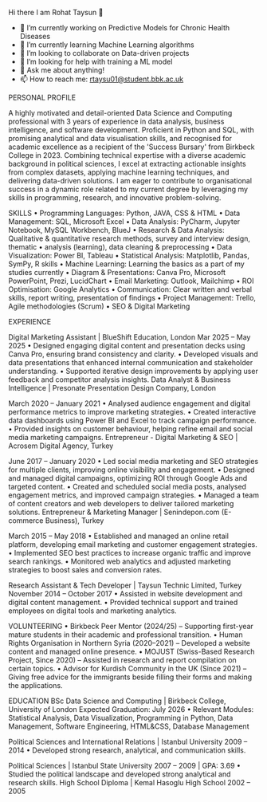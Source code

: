 Hi there I am Rohat Taysun 👋

- 🔭 I’m currently working on Predictive Models for Chronic Health Diseases
- 🌱 I’m currently learning Machine Learning algorithms
- 👯 I’m looking to collaborate on Data-driven projects
- 🤔 I’m looking for help with training a ML model 
- 💬 Ask me about anything!
- 📫 How to reach me: rtaysu01@student.bbk.ac.uk



PERSONAL PROFILE  
 
A highly motivated and detail-oriented Data Science and Computing professional with 3 years of experience in data analysis, business intelligence, and software development. Proficient in Python and SQL, with promising analytical and data visualisation skills, and recognised for academic excellence as a recipient of the 'Success Bursary' from Birkbeck College in 2023. Combining technical expertise with a diverse academic background in political sciences, I excel at extracting actionable insights from complex datasets, applying machine learning techniques, and delivering data-driven solutions. I am eager to contribute to organisational success in a dynamic role related to my current degree by leveraging my skills in programming, research, and innovative problem-solving.  


SKILLS 
•	Programming Languages: Python, JAVA, CSS & HTML
•	Data Management: SQL, Microsoft Excel
•	Data Analysis: PyCharm, Jupyter Notebook, MySQL Workbench, BlueJ
•	Research & Data Analysis: Qualitative & quantitative research methods, survey and interview design, thematic 
•   analysis (learning), data cleaning & preprocessing
•	Data Visualization: Power BI, Tableau
•	Statistical Analysis: Matplotlib, Pandas, SymPy, R skills
•	Machine Learning: Learning the basics as a part of my studies currently 
•	Diagram & Presentations: Canva Pro, Microsoft PowerPoint, Prezi, LucidChart
•	Email Marketing: Outlook, Mailchimp 
•	ROI Optimisation: Google Analytics
•	Communication: Clear written and verbal skills, report writing, presentation of findings
•	Project Management: Trello, Agile methodologies (Scrum) 
•	SEO & Digital Marketing

  
EXPERIENCE 

Digital Marketing Assistant | BlueShift Education, London 
Mar 2025 – May 2025
•	Designed engaging digital content and presentation decks using Canva Pro, ensuring brand consistency and clarity.
•	Developed visuals and data presentations that enhanced internal communication and stakeholder understanding.
•	Supported iterative design improvements by applying user feedback and competitor analysis insights.
Data Analyst & Business Intelligence | Presonate Presentation Design Company, London 


March 2020 – January 2021 
•	Analysed audience engagement and digital performance metrics to improve marketing strategies. 
•	Created interactive data dashboards using Power BI and Excel to track campaign performance.  
•	Provided insights on customer behaviour, helping refine email and social media marketing campaigns. 
Entrepreneur - Digital Marketing & SEO | Acrosem Digital Agency, Turkey 


June 2017 – January 2020 
•	Led social media marketing and SEO strategies for multiple clients, improving online visibility and engagement. 
•	Designed and managed digital campaigns, optimizing ROI through Google Ads and targeted content. 
•	Created and scheduled social media posts, analysed engagement metrics, and improved campaign strategies. 
•	Managed a team of content creators and web developers to deliver tailored marketing solutions. 
Entrepreneur & Marketing Manager | Senindepon.com (E-commerce Business), Turkey 


March 2015 – May 2018 
•	Established and managed an online retail platform, developing email marketing and customer engagement strategies. 
•	Implemented SEO best practices to increase organic traffic and improve search rankings. 
•	Monitored web analytics and adjusted marketing strategies to boost sales and conversion rates. 


Research Assistant & Tech Developer | Taysun Technic Limited, Turkey November 2014 – October 2017 
•	Assisted in website development and digital content management. 
•	Provided technical support and trained employees on digital tools and marketing analytics. 


  
VOLUNTEERING 
•	Birkbeck Peer Mentor (2024/25) – Supporting first-year mature students in their academic and professional transition. 
•	Human Rights Organisation in Northern Syria (2020–2021) – Developed a website content and managed online presence. 
•	MOJUST (Swiss-Based Research Project, Since 2020) – Assisted in research and report compilation on certain topics. 
•	Advisor for Kurdish Community in the UK (Since 2021) – Giving free advice for the immigrants beside filling their forms and making the applications.  


 
EDUCATION 
BSc Data Science and Computing | Birkbeck College, University of London 
Expected Graduation: July 2026 
• 	Relevant Modules: Statistical Analysis, Data Visualization, Programming in Python, Data Management, Software Engineering, HTML&CSS, Database Management 

Political Sciences and International Relations | Istanbul University 
2009 – 2014 
	• 	Developed strong research, analytical, and communication skills. 

	
Political Sciences | Istanbul State University 
2007 – 2009 | GPA: 3.69 
• 	Studied the political landscape and developed strong analytical and research skills. 
High School Diploma | Kemal Hasoglu High School 2002 – 2005 


